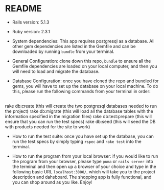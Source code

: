 # README

* Rails version: 5.1.3
* Ruby version: 2.3.1

* System dependencies: This app requires postgresql as a database. All other gem dependencies are listed in the Gemfile and can be downloaded by running `bundle` from your terminal.

* General Configuration: clone down this repo, `bundle` to ensure all the Gemfile dependencies are loaded on your local computer, and then you will need to load and migrate the database.

* Database Configuration: once you have cloned the repo and bundled for gems, you will have to set up the database on your local machine. To do this, please run the following commands from your terminal in order:
<br>
rake db:create (this will create the two postgresql databases needed to run the project)  
rake db:migrate (this will load all the database tables with the information specified in the migration files)   
rake db:test:prepare (this will ensure that you can run the test specs)  
rake db:seed (this will seed the DB with products needed for the site to work)  

* How to run the test suite: once you have set up the database, you can run the test specs by simply typing `rspec` and `rake test` into the terminal. 

* How to run the program from your local browser: if you would like to run the program from your browser, please type `puma` or `rails server` into the terminal and then open up a browser of your choice and type in the following basic URL `localhost:3000/`, which will take you to the project description and dahsboard. The shopping app is fully functional, and you can shop around as you like. Enjoy!
